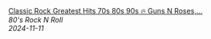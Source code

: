 <!--2024-11-11 09:00:28-->
<div class="yb">
  <a class="nodecor" href="/posts.html?rok/classic_rock_greatest_hits_70s_80s_90s_guns_n_roses_aerosmith_bon_jovi_metallica_queen">
    <img class="preview" data-videoid="TAeacFxThAE" src="https://i1.ytimg.com/vi/TAeacFxThAE/hqdefault.jpg" align="middle" alt="">
  </a>
  <div class="inlbl text">
    <a class="nodecor" href="/posts.html?rok/classic_rock_greatest_hits_70s_80s_90s_guns_n_roses_aerosmith_bon_jovi_metallica_queen">Classic Rock Greatest Hits 70s 80s 90s 🔥 Guns N Roses,...</a><br>
    <i class="smaller2">80's Rock N Roll</i><br>
    <i class="smaller3">2024-11-11</i>
  </div>
</div>
